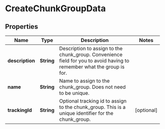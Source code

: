 

# CreateChunkGroupData


## Properties

| Name | Type | Description | Notes |
|------------ | ------------- | ------------- | -------------|
|**description** | **String** | Description to assign to the chunk_group. Convenience field for you to avoid having to remember what the group is for. |  |
|**name** | **String** | Name to assign to the chunk_group. Does not need to be unique. |  |
|**trackingId** | **String** | Optional tracking id to assign to the chunk_group. This is a unique identifier for the chunk_group. |  [optional] |



